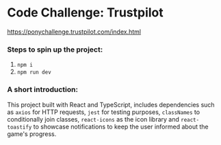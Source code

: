 # Code Challenge: Trustpilot

<https://ponychallenge.trustpilot.com/index.html>

### Steps to spin up the project:
1. `npm i`
2. `npm run dev`

### A short introduction:
This project built with React and TypeScript, includes dependencies such as `axios` for HTTP requests, `jest` for testing purposes, `classNames` to conditionally join classes, `react-icons` as the icon library and `react-toastify` to showcase notifications to keep the user informed about the game's progress.